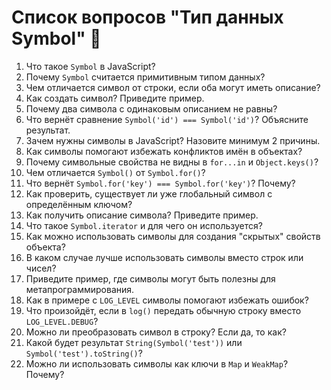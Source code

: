 # Список вопросов **"Тип данных Symbol"** 🚀

1. Что такое `Symbol` в JavaScript?
2. Почему `Symbol` считается примитивным типом данных?
3. Чем отличается символ от строки, если оба могут иметь описание?
4. Как создать символ? Приведите пример.
5. Почему два символа с одинаковым описанием не равны?
6. Что вернёт сравнение `Symbol('id') === Symbol('id')`? Объясните результат.
7. Зачем нужны символы в JavaScript? Назовите минимум 2 причины.
8. Как символы помогают избежать конфликтов имён в объектах?
9. Почему символьные свойства не видны в `for...in` и `Object.keys()`?
10. Чем отличается `Symbol()` от `Symbol.for()`?
11. Что вернёт `Symbol.for('key') === Symbol.for('key')`? Почему?
12. Как проверить, существует ли уже глобальный символ с определённым ключом?
13. Как получить описание символа? Приведите пример.
14. Что такое `Symbol.iterator` и для чего он используется?
15. Как можно использовать символы для создания "скрытых" свойств объекта?
16. В каком случае лучше использовать символы вместо строк или чисел?
17. Приведите пример, где символы могут быть полезны для метапрограммирования.
18. Как в примере с `LOG_LEVEL` символы помогают избежать ошибок?
19. Что произойдёт, если в `log()` передать обычную строку вместо `LOG_LEVEL.DEBUG`?
20. Можно ли преобразовать символ в строку? Если да, то как?
21. Какой будет результат `String(Symbol('test'))` или `Symbol('test').toString()`?
22. Можно ли использовать символы как ключи в `Map` и `WeakMap`? Почему?

